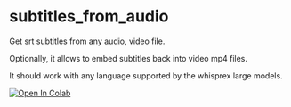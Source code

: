 # subtitles_from_audio
Get srt subtitles from any audio, video file. 

Optionally, it allows to embed subtitles back into video mp4 files. 

It should work with any language supported by the whisprex large models.

<a href="https://colab.research.google.com/github/theaidran/subtitles_from_audio/blob/main/subtitles_from_audio.ipynb" target="_parent">
  <img src="https://colab.research.google.com/assets/colab-badge.svg" alt="Open In Colab"/>
</a>
